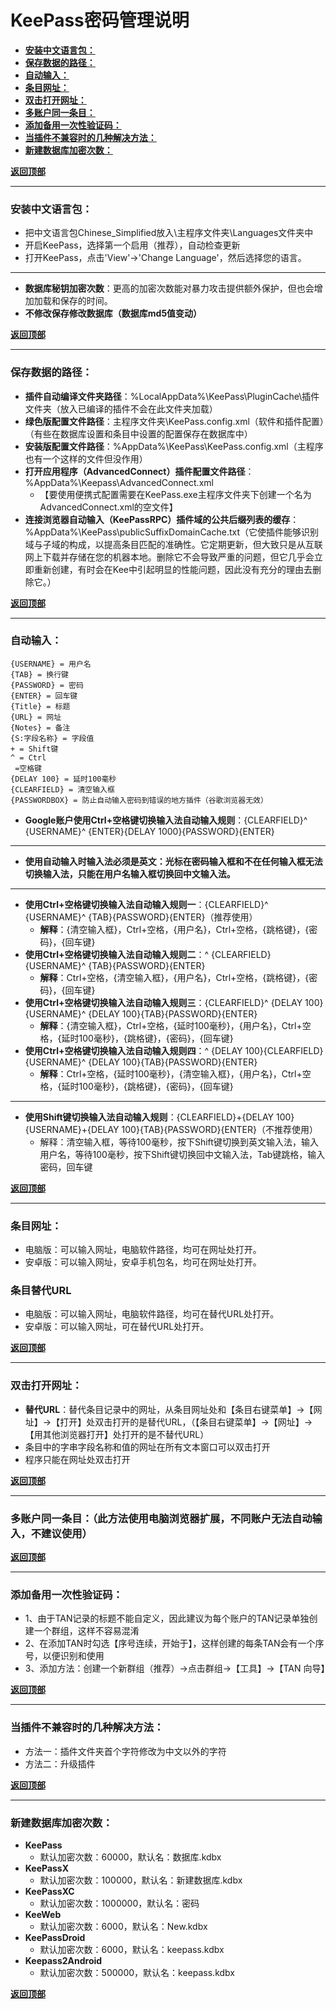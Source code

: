 # <a name="锚点0"></a>KeePass密码管理说明
- <a href="#锚点1">**安装中文语言包：**</a>
- <a href="#锚点2">**保存数据的路径：**</a>
- <a href="#锚点3">**自动输入：**</a>
- <a href="#锚点4">**条目网址：**</a>
- <a href="#锚点5">**双击打开网址：**</a>
- <a href="#锚点6">**多账户同一条目：**</a>
- <a href="#锚点7">**添加备用一次性验证码：**</a>
- <a href="#锚点8">**当插件不兼容时的几种解决方法：**</a>
- <a href="#锚点9">**新建数据库加密次数：**</a>

<a name="锚点1"></a><a href="#锚点0">**返回顶部**</a>
______________________________________________________________________________
### 安装中文语言包：
- 把中文语言包Chinese_Simplified放入\主程序文件夹\Languages文件夹中
- 开启KeePass，选择第一个启用（推荐），自动检查更新
- 打开KeePass，点击'View'→'Change Language'，然后选择您的语言。
______________________________________________________________________________
- **数据库秘钥加密次数**：更高的加密次数能对暴力攻击提供额外保护，但也会增加加载和保存的时间。
- **不修改保存修改数据库（数据库md5值变动）**

<a name="锚点2"></a><a href="#锚点0">**返回顶部**</a>
______________________________________________________________________________
### 保存数据的路径：
- **插件自动编译文件夹路径**：%LocalAppData%\KeePass\PluginCache\插件文件夹（放入已编译的插件不会在此文件夹加载）
- **绿色版配置文件路径**：主程序文件夹\KeePass.config.xml（软件和插件配置）（有些在数据库设置和条目中设置的配置保存在数据库中）
- **安装版配置文件路径**：%AppData%\KeePass\KeePass.config.xml（主程序也有一个这样的文件但没作用）
- **打开应用程序（AdvancedConnect）插件配置文件路径**：%AppData%\Keepass\AdvancedConnect.xml
	- 【要使用便携式配置需要在KeePass.exe主程序文件夹下创建一个名为AdvancedConnect.xml的空文件】
- **连接浏览器自动输入（KeePassRPC）插件域的公共后缀列表的缓存**：%AppData%\KeePass\publicSuffixDomainCache.txt（它使插件能够识别域与子域的构成，以提高条目匹配的准确性。它定期更新，但大致只是从互联网上下载并存储在您的机器本地。删除它不会导致严重的问题，但它几乎会立即重新创建，有时会在Kee中引起明显的性能问题，因此没有充分的理由去删除它。）

<a name="锚点3"></a><a href="#锚点0">**返回顶部**</a>
______________________________________________________________________________
### 自动输入：
	{USERNAME} = 用户名
	{TAB} = 换行键
	{PASSWORD} = 密码
	{ENTER} = 回车键
	{Title} = 标题
	{URL} = 网址
	{Notes} = 备注
	{S:字段名称} = 字段值
	+ = Shift键
	^ = Ctrl
	 =空格键
	{DELAY 100} = 延时100毫秒
	{CLEARFIELD} = 清空输入框
	{PASSWORDBOX} = 防止自动输入密码到错误的地方插件（谷歌浏览器无效）

- **Google账户使用Ctrl+空格键切换输入法自动输入规则**：{CLEARFIELD}^ {USERNAME}^ {ENTER}{DELAY 1000}{PASSWORD}{ENTER}
******************************************************************************
- **使用自动输入时输入法必须是英文：光标在密码输入框和不在任何输入框无法切换输入法，只能在用户名输入框切换回中文输入法。**
******************************************************************************
- **使用Ctrl+空格键切换输入法自动输入规则一**：{CLEARFIELD}^ {USERNAME}^ {TAB}{PASSWORD}{ENTER}（推荐使用）
	- **解释**：{清空输入框}，Ctrl+空格，{用户名}，Ctrl+空格，{跳格键}，{密码}，{回车键}
- **使用Ctrl+空格键切换输入法自动输入规则二**：^ {CLEARFIELD}{USERNAME}^ {TAB}{PASSWORD}{ENTER}
	- **解释**：Ctrl+空格，{清空输入框}，{用户名}，Ctrl+空格，{跳格键}，{密码}，{回车键}
- **使用Ctrl+空格键切换输入法自动输入规则三**：{CLEARFIELD}^ {DELAY 100}{USERNAME}^ {DELAY 100}{TAB}{PASSWORD}{ENTER}
	- **解释**：{清空输入框}，Ctrl+空格，{延时100毫秒}，{用户名}，Ctrl+空格，{延时100毫秒}，{跳格键}，{密码}，{回车键}
- **使用Ctrl+空格键切换输入法自动输入规则四**：^ {DELAY 100}{CLEARFIELD}{USERNAME}^ {DELAY 100}{TAB}{PASSWORD}{ENTER}
	- **解释**：Ctrl+空格，{延时100毫秒}，{清空输入框}，{用户名}，Ctrl+空格，{延时100毫秒}，{跳格键}，{密码}，{回车键}
******************************************************************************
- **使用Shift键切换输入法自动输入规则**：{CLEARFIELD}+{DELAY 100}{USERNAME}+{DELAY 100}{TAB}{PASSWORD}{ENTER}（不推荐使用）
	- 解释：清空输入框，等待100毫秒，按下Shift键切换到英文输入法，输入用户名，等待100毫秒，按下Shift键切换回中文输入法，Tab键跳格，输入密码，回车键

<a name="锚点4"></a><a href="#锚点0">**返回顶部**</a>
______________________________________________________________________________
### 条目网址：
- 电脑版：可以输入网址，电脑软件路径，均可在网址处打开。
- 安卓版：可以输入网址，安卓手机包名，均可在网址处打开。
### 条目替代URL
- 电脑版：可以输入网址，电脑软件路径，均可在替代URL处打开。
- 安卓版：可以输入网址，可在替代URL处打开。

<a name="锚点5"></a><a href="#锚点0">**返回顶部**</a>
______________________________________________________________________________
### 双击打开网址：
- **替代URL**：替代条目记录中的网址，从条目网址处和【条目右键菜单】→【网址】→【打开】处双击打开的是替代URL，（【条目右键菜单】→【网址】→【用其他浏览器打开】处打开的是不替代URL）
- 条目中的字串字段名称和值的网址在所有文本窗口可以双击打开
- 程序只能在网址处双击打开

<a name="锚点6"></a><a href="#锚点0">**返回顶部**</a>
______________________________________________________________________________
### 多账户同一条目：（此方法使用电脑浏览器扩展，不同账户无法自动输入，不建议使用）

<a name="锚点7"></a><a href="#锚点0">**返回顶部**</a>
______________________________________________________________________________
### 添加备用一次性验证码：
- 1、由于TAN记录的标题不能自定义，因此建议为每个账户的TAN记录单独创建一个群组，这样不容易混淆
- 2、在添加TAN时勾选【序号连续，开始于】，这样创建的每条TAN会有一个序号，以便识别和使用
- 3、添加方法：创建一个新群组（推荐）→点击群组→【工具】→【TAN 向导】

<a name="锚点8"></a><a href="#锚点0">**返回顶部**</a>
______________________________________________________________________________
### 当插件不兼容时的几种解决方法：
- 方法一：插件文件夹首个字符修改为中文以外的字符
- 方法二：升级插件

<a name="锚点9"></a><a href="#锚点0">**返回顶部**</a>
______________________________________________________________________________
### 新建数据库加密次数：
- **KeePass**
	- 默认加密次数：60000，默认名：数据库.kdbx
- **KeePassX**
	- 默认加密次数：100000，默认名：新建数据库.kdbx
- **KeePassXC**
	- 默认加密次数：1000000，默认名：密码
- **KeeWeb**
	- 默认加密次数：6000，默认名：New.kdbx
- **KeePassDroid**
	- 默认加密次数：6000，默认名：keepass.kdbx
- **Keepass2Android**
	- 默认加密次数：500000，默认名：keepass.kdbx

<a href="#锚点0">**返回顶部**</a>